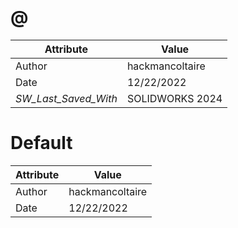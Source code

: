 # @
| Attribute | Value |
| ---  | ---     |
| Author | hackmancoltaire |
| Date | 12/22/2022 |
| _SW_Last_Saved_With_ | SOLIDWORKS 2024 |
# Default
| Attribute | Value |
| ---  | ---     |
| Author | hackmancoltaire |
| Date | 12/22/2022 |
